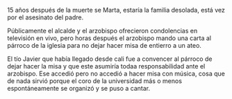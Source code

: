 15 años después de la muerte se Marta, estaría la familia desolada, está vez por el asesinato del padre.

Públicamente el alcalde y el arzobispo ofrecieron condolencias en televisión en vivo, pero horas después el arzobispo mando una carta al párroco de la iglesia para no dejar hacer misa de entierro a un ateo.

El tío Javier que había llegado desde cali fue a convencer al párroco de dejar hacer la misa y que este asumiría todaa responsabilidad ante el arzobispo. Ese accedió pero no accedió a  hacer misa con música, cosa que de nada sirvió porque el coro de la universidad más o menos espontáneamente se organizó y se puso a cantar. 
